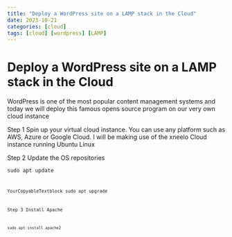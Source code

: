 ```yaml
---
title: "Deploy a WordPress site on a LAMP stack in the Cloud"
date: 2023-10-21
categories: [cloud]
tags: [cloud] [wordpress] [LAMP]
---
```


# Deploy a WordPress site on a LAMP stack in the Cloud


WordPress is one of the most popular content management systems and today we will deploy this famous opens source 
program on our very own cloud instance

Step 1
Spin up your virtual cloud instance. You can use any platform such as AWS, Azure or Google Cloud. 
I will be making use of the xneelo Cloud instance running Ubuntu Linux 

Step 2 
Update the OS repositories

<code>sudo apt update<code> 

YourCopyableTextblock    sudo apt upgrade

Step 3 
Install Apache 

```sudo apt install apache2```
